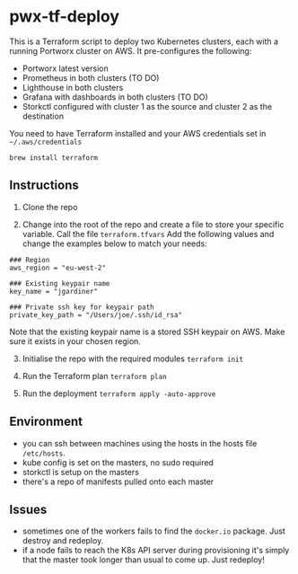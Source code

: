 # pwx-tf-deploy
This is a Terraform script to deploy two Kubernetes clusters, each with a running Portworx cluster on AWS. It pre-configures the following:

- Portworx latest version
- Prometheus in both clusters (TO DO)
- Lighthouse in both clusters
- Grafana with dashboards in both clusters (TO DO)
- Storkctl configured with cluster 1 as the source and cluster 2 as the destination

You need to have Terraform installed and your AWS credentials set in `~/.aws/credentials`

`brew install terraform`

## Instructions
1. Clone the repo

2. Change into the root of the repo and create a file to store your specific variable. Call the file `terraform.tfvars`
Add the following values and change the examples below to match your needs:
```
### Region
aws_region = "eu-west-2"

### Existing keypair name
key_name = "jgardiner"

### Private ssh key for keypair path
private_key_path = "/Users/joe/.ssh/id_rsa"
```
Note that the existing keypair name is a stored SSH keypair on AWS. Make sure it exists in your chosen region.

3. Initialise the repo with the required modules
`terraform init`

4. Run the Terraform plan
`terraform plan`

5. Run the deployment
`terraform apply -auto-approve`

## Environment
- you can ssh between machines using the hosts in the hosts file `/etc/hosts`.
- kube config is set on the masters, no sudo required
- storkctl is setup on the masters
- there's a repo of manifests pulled onto each master

## Issues
- sometimes one of the workers fails to find the `docker.io` package. Just destroy and redeploy.
- if a node fails to reach the K8s API server during provisioning it's simply that the master took longer than usual to come up. Just redeploy!